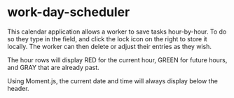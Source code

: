 # work-day-scheduler

This calendar application allows a worker to save tasks hour-by-hour. To do so they type in the field, and click the lock icon on the right to store it locally. The worker can then delete or adjust their entries as they wish. 

The hour rows will display RED for the current hour, GREEN for future hours, and GRAY that are already past.

Using Moment.js, the current date and time will always display below the header.